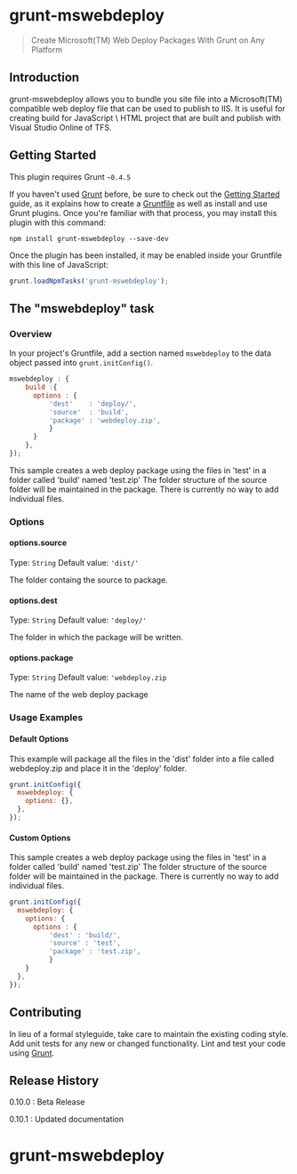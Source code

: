 # grunt-mswebdeploy

> Create Microsoft(TM) Web Deploy Packages With Grunt on Any Platform

## Introduction
grunt-mswebdeploy allows you to bundle you site file into a Microsoft(TM) compatible web deploy file that can be used to publish to IIS. It is useful for creating build for JavaScript \ HTML project that are built and publish with Visual Studio Online of TFS.

## Getting Started
This plugin requires Grunt `~0.4.5`

If you haven't used [Grunt](http://gruntjs.com/) before, be sure to check out the [Getting Started](http://gruntjs.com/getting-started) guide, as it explains how to create a [Gruntfile](http://gruntjs.com/sample-gruntfile) as well as install and use Grunt plugins. Once you're familiar with that process, you may install this plugin with this command:

```shell
npm install grunt-mswebdeploy --save-dev
```

Once the plugin has been installed, it may be enabled inside your Gruntfile with this line of JavaScript:

```js
grunt.loadNpmTasks('grunt-mswebdeploy');
```

## The "mswebdeploy" task

### Overview
In your project's Gruntfile, add a section named `mswebdeploy` to the data object passed into `grunt.initConfig()`.

```js
mswebdeploy : {
    build :{
      options : {
          'dest'    : 'deploy/',
          'source'  : 'build',
          'package' : 'webdeploy.zip',
          }
      }
    },
});
```
This sample creates a web deploy package using the files in 'test' in a folder called 'build' named 'test.zip' The folder structure of the source folder will be maintained in the package. There is currently no way to add individual files.
### Options

#### options.source
Type: `String`
Default value: `'dist/'`

The folder containg the source to package.

#### options.dest
Type: `String`
Default value: `'deploy/'`

The folder in which the package will be written.

#### options.package
Type: `String`
Default value: `'webdeploy.zip`

The name of the web deploy package

### Usage Examples

#### Default Options
This example will package all the files in the 'dist' folder into a file called webdeploy.zip and place it in the 'deploy' folder.

```js
grunt.initConfig({
  mswebdeploy: {
    options: {},
  },
});
```

#### Custom Options
This sample creates a web deploy package using the files in 'test' in a folder called 'build' named 'test.zip' The folder structure of the source folder will be maintained in the package. There is currently no way to add individual files.

```js
grunt.initConfig({
  mswebdeploy: {
    options: {
      options : {
          'dest' : 'build/',
          'source' : 'test',
          'package' : 'test.zip',
          }
    }
  },
});
```

## Contributing
In lieu of a formal styleguide, take care to maintain the existing coding style. Add unit tests for any new or changed functionality. Lint and test your code using [Grunt](http://gruntjs.com/).

## Release History
0.10.0 : Beta Release

0.10.1 : Updated documentation
# grunt-mswebdeploy
